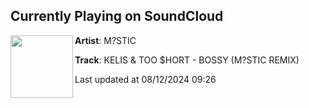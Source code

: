 ## Currently Playing on SoundCloud

[<img align="left" width="100" src="https://i1.sndcdn.com/artworks-w1RPmxYMOnQ9eLnK-y8PycA-t500x500.jpg">](https://soundcloud.com/soundsbymystic/kelis-too-hort-bossy-mstic-remix-1)

**Artist**: M?STIC 

**Track**: KELIS & TOO $HORT - BOSSY (M?STIC REMIX)

Last updated at 08/12/2024 09:26
